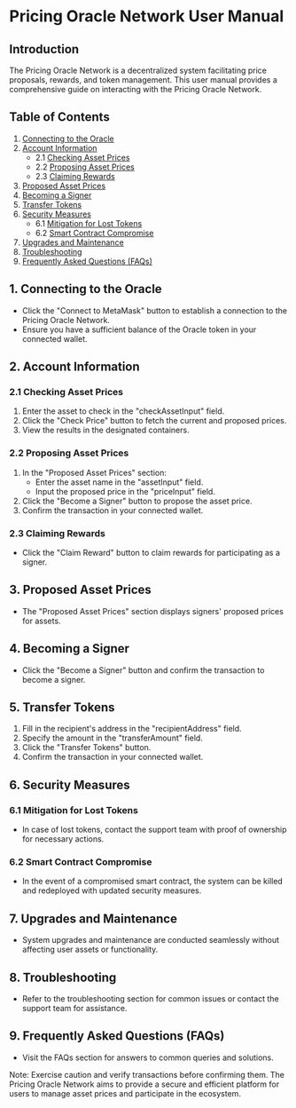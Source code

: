 # Pricing Oracle Network User Manual

## Introduction

The Pricing Oracle Network is a decentralized system facilitating price proposals, rewards, and token management. This user manual provides a comprehensive guide on interacting with the Pricing Oracle Network.

## Table of Contents
1. [Connecting to the Oracle](#1-connecting-to-the-oracle)
2. [Account Information](#2-account-information)
    - 2.1 [Checking Asset Prices](#21-checking-asset-prices)
    - 2.2 [Proposing Asset Prices](#22-proposing-asset-prices)
    - 2.3 [Claiming Rewards](#23-claiming-rewards)
3. [Proposed Asset Prices](#3-proposed-asset-prices)
4. [Becoming a Signer](#4-becoming-a-signer)
5. [Transfer Tokens](#5-transfer-tokens)
6. [Security Measures](#6-security-measures)
    - 6.1 [Mitigation for Lost Tokens](#61-mitigation-for-lost-tokens)
    - 6.2 [Smart Contract Compromise](#62-smart-contract-compromise)
7. [Upgrades and Maintenance](#7-upgrades-and-maintenance)
8. [Troubleshooting](#8-troubleshooting)
9. [Frequently Asked Questions (FAQs)](#9-frequently-asked-questions-faqs)

## 1. Connecting to the Oracle

- Click the "Connect to MetaMask" button to establish a connection to the Pricing Oracle Network.
- Ensure you have a sufficient balance of the Oracle token in your connected wallet.

## 2. Account Information

### 2.1 Checking Asset Prices

1. Enter the asset to check in the "checkAssetInput" field.
2. Click the "Check Price" button to fetch the current and proposed prices.
3. View the results in the designated containers.

### 2.2 Proposing Asset Prices

1. In the "Proposed Asset Prices" section:
   - Enter the asset name in the "assetInput" field.
   - Input the proposed price in the "priceInput" field.
2. Click the "Become a Signer" button to propose the asset price.
3. Confirm the transaction in your connected wallet.

### 2.3 Claiming Rewards

- Click the "Claim Reward" button to claim rewards for participating as a signer.

## 3. Proposed Asset Prices

- The "Proposed Asset Prices" section displays signers' proposed prices for assets.

## 4. Becoming a Signer

- Click the "Become a Signer" button and confirm the transaction to become a signer.

## 5. Transfer Tokens

1. Fill in the recipient's address in the "recipientAddress" field.
2. Specify the amount in the "transferAmount" field.
3. Click the "Transfer Tokens" button.
4. Confirm the transaction in your connected wallet.

## 6. Security Measures

### 6.1 Mitigation for Lost Tokens

- In case of lost tokens, contact the support team with proof of ownership for necessary actions.

### 6.2 Smart Contract Compromise

- In the event of a compromised smart contract, the system can be killed and redeployed with updated security measures.

## 7. Upgrades and Maintenance

- System upgrades and maintenance are conducted seamlessly without affecting user assets or functionality.

## 8. Troubleshooting

- Refer to the troubleshooting section for common issues or contact the support team for assistance.

## 9. Frequently Asked Questions (FAQs)

- Visit the FAQs section for answers to common queries and solutions.

Note: Exercise caution and verify transactions before confirming them. The Pricing Oracle Network aims to provide a secure and efficient platform for users to manage asset prices and participate in the ecosystem.